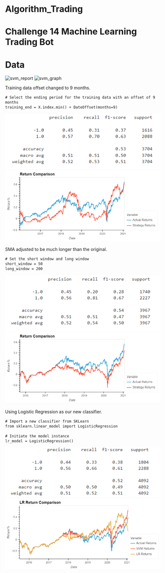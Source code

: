 # Algorithm_Trading
# Challenge 14 Machine Learning Trading Bot

# Data

![svm_report]("https://github.com/stipptracie/Algorithm_Trading/blob/main/Images/svm_report.png?raw=true")
![svm_graph]("https://github.com/stipptracie/Algorithm_Trading/blob/main/Images/svm_graph.png?raw=true")

Training data offset changed to 9 months.
```
# Select the ending period for the training data with an offset of 9 months
training_end = X.index.min() + DateOffset(months=9)
```
![training_report](Images/training_report.PNG)
![training_graph](Images/training_graph.PNG)

SMA adjusted to be much longer than the original.
``` 
# Set the short window and long window
short_window = 50
long_window = 200
```
![sma_report](Images/sma_report.PNG)
![sma_graph](Images/sma_graph.PNG)

Using Logistic Regression as our new classifier.
```
# Import a new classifier from SKLearn
from sklearn.linear_model import LogisticRegression

# Initiate the model instance
lr_model = LogisticRegression()
```
![lr_report](Images/lr_report.PNG)
![lr_graph](Images/lr_graph.PNG)

